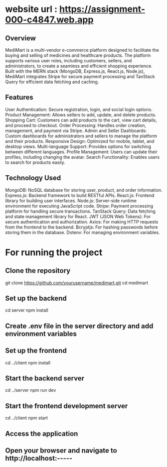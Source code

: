 # website url : https://assignment-000-c4847.web.app
## Overview
MediMart is a multi-vendor e-commerce platform designed to facilitate the buying and selling of medicines and healthcare products. The platform supports various user roles, including customers, sellers, and administrators, to create a seamless and efficient shopping experience. Built with the MERN stack (MongoDB, Express.js, React.js, Node.js), MediMart integrates Stripe for secure payment processing and TanStack Query for efficient data fetching and caching.

## Features
User Authentication: Secure registration, login, and social login options.
Product Management: Allows sellers to add, update, and delete products.
Shopping Cart: Customers can add products to the cart, view cart details, and proceed to checkout.
Order Processing: Handles order creation, management, and payment via Stripe.
Admin and Seller Dashboards: Custom dashboards for administrators and sellers to manage the platform and their products.
Responsive Design: Optimized for mobile, tablet, and desktop views.
Multi-language Support: Provides options for switching between different languages.
Profile Management: Users can update their profiles, including changing the avatar.
Search Functionality: Enables users to search for products easily.
## Technology Used
MongoDB: NoSQL database for storing user, product, and order information.
Express.js: Backend framework to build RESTful APIs.
React.js: Frontend library for building user interfaces.
Node.js: Server-side runtime environment for executing JavaScript code.
Stripe: Payment processing platform for handling secure transactions.
TanStack Query: Data fetching and state management library for React.
JWT (JSON Web Tokens): For secure authentication and authorization.
Axios: For making HTTP requests from the frontend to the backend.
Bcryptjs: For hashing passwords before storing them in the database.
Dotenv: For managing environment variables.

# For running the project

## Clone the repository
git clone https://github.com/yourusername/medimart.git
cd medimart

## Set up the backend
cd server
npm install

## Create .env file in the server directory and add environment variables

## Set up the frontend
cd ../client
npm install

## Start the backend server
cd ../server
npm run dev

## Start the frontend development server
cd ../client
npm start

## Access the application
## Open your browser and navigate to http://localhost:-----


